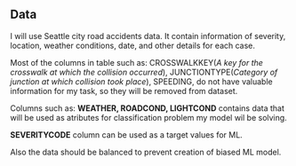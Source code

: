 ## Data

I will use Seattle city road accidents data. It contain information of severity, location, weather conditions, date, and other details for each case. 

Most of the columns in table such as: 
CROSSWALKKEY(*A key for the crosswalk at which the collision
occurred*), JUNCTIONTYPE(*Category of junction at which collision took place*), SPEEDING, do not have valuable information for my task, so they will be removed from dataset.

Columns such as: **WEATHER, ROADCOND, LIGHTCOND** contains data that will be used as atributes for classification problem my model wil be solving.

**SEVERITYCODE** column can be used as a target values for ML. 

Also the data should be balanced to prevent creation of biased ML model.
